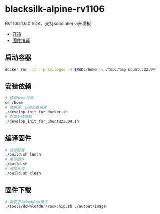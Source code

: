 # blacksilk-alpine-rv1106

RV1106 1.6.0 SDK，支持sololinker-a开发板

- [开箱](https://www.bilibili.com/video/BV1Dm411y7nM/?vd_source=4e6e40bc200c6fc912f05c90aa730d42)
- [固件编译](https://www.bilibili.com/video/BV1wb42187Lj/?vd_source=4e6e40bc200c6fc912f05c90aa730d42)

## 启动容器

```bash
docker run -it --privileged -v $PWD:/home -v /tmp:/tmp ubuntu:22.04
```

## 安装依赖

```bash
# 移动home目录
cd /home
# 替换源，安装必备组建
./develop_init_for_docker.sh
# 安装系统依赖
./develop_init_for_ubuntu22.04.sh
```

## 编译固件

```bash
# 选择配置
./build.sh lunch
# 编译固件
./build.sh
# 清除环境
./build.sh clean
```

## 固件下载

```bash
# 需要进入MaskRom模式
./tools/downloader/rockchip.sh ./output/image
```